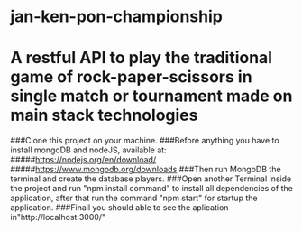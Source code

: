 # jan-ken-pon-championship
# A restful API to play the traditional game of rock-paper-scissors in single match or tournament made on main stack technologies
###Clone this project on your machine.
###Before anything you have to install mongoDB and nodeJS, available at:
#####https://nodejs.org/en/download/
#####https://www.mongodb.org/downloads
###Then run MongoDB the terminal and create the database players.
###Open another Terminal inside the project and run "npm install command" to install all dependencies of the application, after that run the command "npm start" for startup the application.
###Finall you should able to see the aplication in"http://localhost:3000/"
